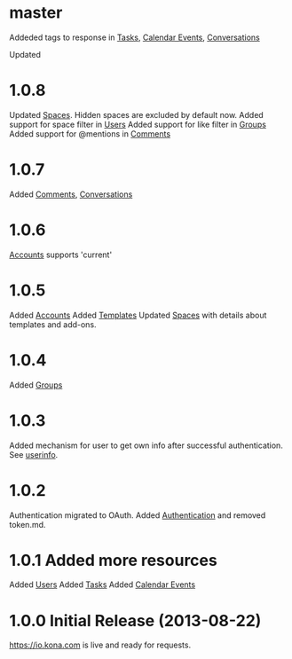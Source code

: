 <a name="production"></a>
# master
Addeded tags to response in [Tasks](sections/tasks.md), [Calendar Events](sections/calendar_events.md), [Conversations](sections/conversations.md)

Updated
# 1.0.8
Updated [Spaces](sections/spaces.md). Hidden spaces are excluded by default now.
Added support for space filter in [Users](sections/users.md#get)
Added support for like filter in [Groups](sections/groups.md#get)
Added support for @mentions in  [Comments](sections/comments.md#post)

# 1.0.7
Added [Comments](sections/comments.md), [Conversations](sections/conversations.md)

# 1.0.6
[Accounts](sections/accounts.md) supports 'current'

# 1.0.5
Added [Accounts](sections/accounts.md)
Added [Templates](sections/templates.md)
Updated [Spaces](sections/spaces.md) with details about templates and add-ons.

# 1.0.4
Added [Groups](sections/groups.md)

# 1.0.3
Added mechanism for user to get own info after successful authentication. See [userinfo](sections/users.md#userinfo).

# 1.0.2
Authentication migrated to OAuth. Added [Authentication](sections/authentication.md) and removed token.md.

# 1.0.1 Added more resources

Added [Users](sections/users.md)
Added [Tasks](sections/tasks.md)
Added [Calendar Events](sections/calendar_events.md)

<a name="1.0.0"></a>
# 1.0.0 Initial Release (2013-08-22)

https://io.kona.com is live and ready for requests.
